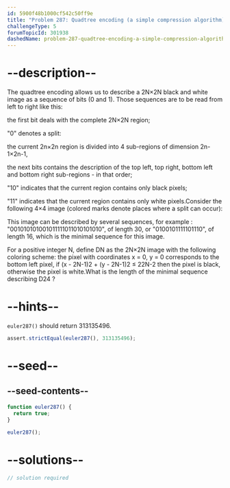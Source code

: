 ```yaml
---
id: 5900f48b1000cf542c50ff9e
title: "Problem 287: Quadtree encoding (a simple compression algorithm)"
challengeType: 5
forumTopicId: 301938
dashedName: problem-287-quadtree-encoding-a-simple-compression-algorithm
---
```


# --description--

The quadtree encoding allows us to describe a 2N×2N black and white image as a sequence of bits (0 and 1). Those sequences are to be read from left to right like this:

the first bit deals with the complete 2N×2N region;

"0" denotes a split:

the current 2n×2n region is divided into 4 sub-regions of dimension 2n-1×2n-1,

the next bits contains the description of the top left, top right, bottom left and bottom right sub-regions - in that order;

"10" indicates that the current region contains only black pixels;

"11" indicates that the current region contains only white pixels.Consider the following 4×4 image (colored marks denote places where a split can occur):

This image can be described by several sequences, for example : "001010101001011111011010101010", of length 30, or "0100101111101110", of length 16, which is the minimal sequence for this image.

For a positive integer N, define DN as the 2N×2N image with the following coloring scheme: the pixel with coordinates x = 0, y = 0 corresponds to the bottom left pixel, if (x - 2N-1)2 + (y - 2N-1)2 ≤ 22N-2 then the pixel is black, otherwise the pixel is white.What is the length of the minimal sequence describing D24 ?

# --hints--

`euler287()` should return 313135496.

```js
assert.strictEqual(euler287(), 313135496);
```

# --seed--

## --seed-contents--

```js
function euler287() {
  return true;
}

euler287();
```

# --solutions--

```js
// solution required
```
